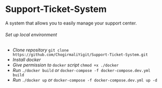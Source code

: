 # Support-Ticket-System
A system that allows you to easily manage your support center.

###### Set up local environment

- _Clone repository_ `git clone https://github.com/ChogirmaliYigit/Support-Ticket-System.git`
- _Install docker_
- _Give permission to_ `docker` _script_ `chmod +x ./docker`
- _Run_ `./docker build` _or_ `docker-compose -f docker-compose.dev.yml build`
- _Run_ `./docker up` _or_ `docker-compose -f docker-compose.dev.yml up -d`
